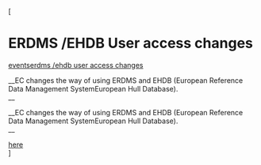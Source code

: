 [

# ERDMS /EHDB User access changes

<a href="/events" style="text-transform:lowercase;">Events</a><a href="/events/erdms__ehdb_user_access_changes" style="text-transform:lowercase;">ERDMS /EHDB User access changes</a>  
  


__EC changes the way of using ERDMS and EHDB (European Reference Data Management SystemEuropean Hull Database).  
__

__EC changes the way of using ERDMS and EHDB (European Reference Data Management SystemEuropean Hull Database).  
__  
  
  
[here](/news/erdms__ehdb_user_access_changes)  
]